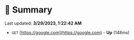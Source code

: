 # 📖 Summary
Last updated: **3/29/2023, 1:22:42 AM**

- `GET` [https://google.com](https://google.com) - **Up** (148ms)
